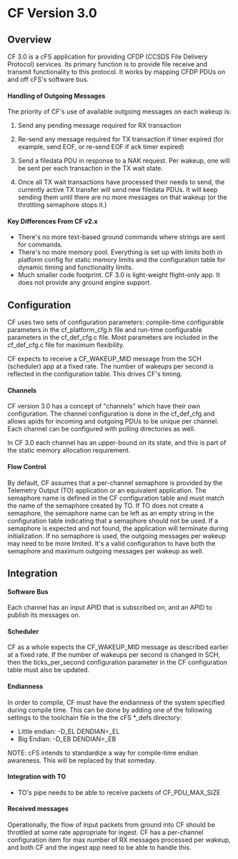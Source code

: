 # CF Version 3.0


## Overview

CF 3.0 is a cFS application for providing CFDP (CCSDS File Delivery Protocol) services. Its primary function is to provide file receive and transmit functionality to this protocol. It works by mapping CFDP PDUs on and off cFS's software bus.

#### Handling of Outgoing Messages

The priority of CF's use of available outgoing messages on each wakeup is:

1. Send any pending message required for RX transaction

2. Re-send any message required for TX transaction if timer expired (for example,
   send EOF, or re-send EOF if ack timer expired)

3. Send a filedata PDU in response to a NAK request. Per wakeup, one will be sent
   per each transaction in the TX wait state.

4. Once all TX wait transactions have processed their needs to send, the currently
   active TX transfer will send new filedata PDUs. It will keep sending them until
   there are no more messages on that wakeup (or the throttling semaphore stops it.)

#### Key Differences From CF v2.x

* There's no more text-based ground commands where strings are sent for commands.
* There's no more memory pool. Everything is set up with limits both in platform
  config for static memory limits and the configuration table for dynamic timing and functionality limits.
* Much smaller code footprint. CF 3.0 is light-weight flight-only app. It does not provide any ground engine support.

## Configuration

CF uses two sets of configuration parameters: compile-time configurable parameters
in the cf_platform_cfg.h file and run-time configurable parameters in the cf_def_cfg.c file.  Most parameters are included in the cf_def_cfg.c file for maximum flexibility.

CF expects to receive a CF_WAKEUP_MID message from the SCH (scheduler) app at a fixed rate. The number of wakeups per second is reflected in the configuration table. This drives CF's timing.

#### Channels

CF version 3.0 has a concept of "channels" which have their own
configuration. The channel configuration is done in the cf_def_cfg and allows
apids for incoming and outgoing PDUs to be unique per channel. Each channel can be
configured with polling directories as well.

In CF 3.0 each channel has an upper-bound on its state, and this is part of the
static memory allocation requirement.

#### Flow Control
By default, CF assumes that a per-channel semaphore is provided by the Telemetry Output (TO)
application or an equivalent application.  The semaphore name is defined in the
CF configuration table and must match the name of the semaphore created by TO. If
TO does not create a semaphore, the semaphore name can be left as an empty string
in the configuration table indicating that a semaphore should not be used.  If a
semaphore is expected and not found, the application will terminate during
initialization.  If no semaphore is used, the outgoing messages per wakeup may
need to be more limited. It's a valid configuration to have both the semaphore and maximum
outgoing messages per wakeup as well.

## Integration

#### Software Bus

Each channel has an input APID that is subscribed on, and an APID to publish its messages on.

#### Scheduler

CF as a whole expects the CF_WAKEUP_MID message as described earlier at a fixed rate. If the number of wakeups per second
is changed in SCH, then the ticks_per_second configuration parameter in the CF configuration table must also be updated.

#### Endianness

In order to compile, CF must have the endianness of the system specified during
compile time.  This can be done by adding one of the following settings to
the toolchain file in the the cFS *_defs directory:

* Little endian: -D_EL DENDIAN=_EL
* Big Endian: -D_EB DENDIAN=_EB

NOTE: cFS intends to standardize a way for compile-time endian awareness. This will be replaced by that someday.

#### Integration with TO

* TO's pipe needs to be able to receive packets of CF_PDU_MAX_SIZE

#### Received messages

Operationally, the flow of input packets from ground into CF should be throttled at some rate appropriate for ingest. CF
has a per-channel configuration item for max number of RX messages processed per wakeup, and both CF and the ingest app
need to be able to handle this.

